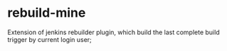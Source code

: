 # rebuild-mine
Extension of jenkins rebuilder plugin, which build the last complete build trigger by current login user;
